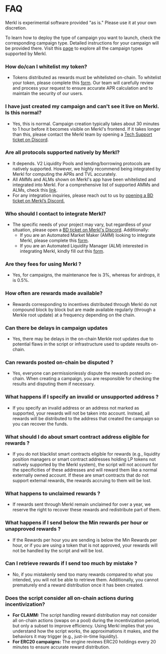 # FAQ

Merkl is experimental software provided "as is." Please use it at your own discretion.

To learn how to deploy the type of campaign you want to launch, check the corresponding campaign type. Detailed instructions for your campaign will be provided there. Visit this [page](types-of-campaign/) to explore all the campaign types supported by Merkl.

### How do/can I whitelist my token?&#x20;

* Tokens distributed as rewards must be whitelisted on-chain. To whitelist your token, please complete this [form](https://tally.so/r/3y2bqx). Our team will carefully review and process your request to ensure accurate APR calculation and to maintain the security of our users.

### I have just created my campaign and can't see it live on Merkl. Is this normal?&#x20;

* Yes, this is normal. Campaign creation typically takes about 30 minutes to 1 hour before it becomes visible on Merkl's frontend. If it takes longer than this, please contact the Merkl team by opening a [Tech Support ticket on Discord](https://discord.com/channels/1209830388726243369/1210212731047776357/1242132474759221331).

### Are all protocols supported natively by Merkl?&#x20;

* &#x20;It depends. V2 Liquidity Pools and lending/borrowing protocols are natively supported. However, we highly recommend being integrated by Merkl for computing the APRs and TVL accurately.&#x20;
* All AMMs and ALMs shown on Merkl's app have been whitelisted and integrated into Merkl. For a comprehensive list of supported AMMs and ALMs, check this [link](https://app.merkl.xyz/integrations).&#x20;
* For any integration inquiries, please reach out to us by [opening a BD ticket on Merkl’s Discord.](https://discord.com/channels/1209830388726243369/1210212731047776357)

### Who should I contact to integrate Merkl?&#x20;

* The specific needs of your project may vary, but regardless of your situation, please open a [BD ticket on Merkl's Discord](https://discord.com/channels/1209830388726243369/1210212731047776357/1210859311970918442). Additionally:
  * If you are an Automated Market Maker (AMM) looking to integrate Merkl, please complete this [form](https://tally.so/r/3XJODP).&#x20;
  * If you are an Automated Liquidity Manager (ALM) interested in integrating Merkl, kindly fill out this [form](https://tally.so/r/w4JYLr).

### Are they fees for using Merkl ?&#x20;

* Yes, for campaigns, the maintenance fee is 3%, whereas for airdrops, it is 0.5%.

### How often are rewards made available?&#x20;

* Rewards corresponding to incentives distributed through Merkl do not compound block by block but are made available regularly (through a Merkle root update) at a frequency depending on the chain.

### Can there be delays in campaign updates

* Yes, there may be delays in the on-chain Merkle root updates due to potential flaws in the script or infrastructure used to update results on-chain.

### Can rewards posted on-chain be disputed  ?&#x20;

* Yes, everyone can permissionlessly dispute the rewards posted on-chain. When creating a campaign, you are responsible for checking the results and disputing them if necessary.

### What happens if I specify an invalid or unsupported address ?&#x20;

* If you specify an invalid address or an address not marked as supported, your rewards will not be taken into account. Instead, all rewards will be distributed to the address that created the campaign so you can recover the funds.

### What should I do about smart contract address eligible for rewards ?&#x20;

* If you do not blacklist smart contracts eligible for rewards (e.g., liquidity position managers or smart contract addresses holding LP tokens not natively supported by the Merkl system), the script will not account for the specificities of these addresses and will reward them like a normal externally owned account. If these are smart contracts that do not support external rewards, the rewards accruing to them will be lost.

### What happens to unclaimed rewards ?&#x20;

* If rewards sent through Merkl remain unclaimed for over a year, we reserve the right to recover these rewards and redistribute part of them.

### What happens if I send below the Min rewards per hour or unapproved rewards ?

* If the Rewards per hour you are sending is below the Min Rewards per hour, or if you are using a token that is not approved, your rewards will not be handled by the script and will be lost.

### Can I retrieve rewards if I send too much by mistake ?&#x20;

* No, if you mistakenly send too many rewards compared to what you intended, you will not be able to retrieve them. Additionally, you cannot prematurely end a reward distribution once it has been created.

### Does the script consider all on-chain actions during incentivization?&#x20;

* **For CLAMM:** The script handling reward distribution may not consider all on-chain actions (swaps on a pool) during the incentivization period, but only a subset to improve efficiency. Using Merkl implies that you understand how the script works, the approximations it makes, and the behaviors it may trigger (e.g., just-in-time liquidity).
* **For ERC20 campaigns:** The engine reviews ERC20 holdings every 20 minutes to ensure accurate reward distribution.
